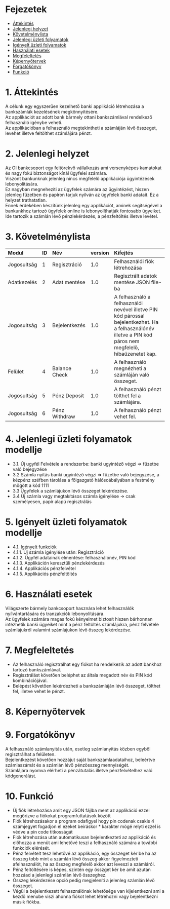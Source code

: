 
# Fejezetek
- [Áttekintés](#1-áttekintés)
- [Jelenlegi helyzet](#2-jelenlegi-helyzet)
- [Követelménylista](#3-követelménylista)
- [Jelenlegi üzleti folyamatok](#4-jelenlegi-üzleti-folyamatok-modellje)
- [Igényelt üzleti folyamatok](#5-igényelt-üzleti-folyamatok-modellje)
- [Használati esetek](#6-használati-esetek)
- [Megfeleltetés](#7-megfeleltetés)
- [Képernyőtervek](#8-képernyőtervek)
- [Forgatókönyv](#9-forgatókönyv)
- [Funkció](#10-funkció)



# 1. Áttekintés

   A célunk egy egyszerűen kezelhető banki applikáció létrehozása a bankszámlák kezelésének megkönnyítésére. <br> Az applikációt az adott bank bármely ottani bankszámlával rendelkező felhasználó igénybe veheti. <br> Az applikációban a felhasználó megtekintheti a számláján lévő összeget, levehet illetve feltölthet számlájára pénzt.

# 2. Jelenlegi helyzet

 Az OI bankcsoport egy feltörekvő vállalkozás ami versenyképes kamatokat és nagy fokú biztonságot kínál ügyfelei számára.<br> Viszont bankunknak jelenleg nincs megfelelő applikációja ügyintézések lebonyolitására.<br> Ez nagyban megnehezíti az ügyfelek számára az ügyintézést, hiszen jelenleg füzetben és papíron tarjuk nyilván az ügyfelek banki adatait. Ez a helyzet trathatatlan.<br> Ennek érdekében készítünk jelenleg egy applikációt, aminek segítségével a bankunkhoz tartozó ügyfelek online is lebonyolíthatják fontosabb ügyeiket.<br> Ide tartozik a számlán lévő pénzlekérdezés, a pénzfeltöltés illetve levétel.
        
# 3. Követelménylista


   |   Modul   |   ID  |   Név |   version |   Kifejtés    |
   |:----------|:------|:------|:----------|:--------------|
   |    Jogosultság |   1   |   Regisztráció    |   1.0 | Felhasználói fiók létrehozása  |
   |    Adatkezelés |   2   |   Adat mentése    |   1.0 |   Regisztrált adatok mentése JSON file-ba |
   |   Jogosultság |   3  |    Bejelentkezés   |   1.0 |   A felhasználó a felhasználói nevével illetve PIN kód párossal bejelentkezhet. Ha a felhasználónév illetve a PIN kód páros nem megfelelő, hibaüzenetet kap. |
   |   Felület |   4   |   Balance Check   |   1.0 |   A felhasználó megnézheti a számláján való összeget.|
   |   Jogosultság |   5   |   Pénz Deposit   |   1.0 |   A felhasználó pénzt tölthet fel a számlájára.   |
   |   Jogosultság    |   6   |   Pénz Withdraw   |   1.0 |   A felhasználó pénzt vehet fel.    |


# 4. Jelenlegi üzleti folyamatok modellje
   -  3.1. Új ugyfél Felvétele a rendszerbe: banki ugyintéző végzi => füzetbe való bejegyzése
   -  3.2 Számla nyitás banki ugyintéző végzi => füzetbe való bejegyzése, a kézpénz széfben tárolása a főigazgató hálósoábályában a festmény mögött a kód 1111
   -  3.3 Ügyfelek a számlájukon lévő összeget lekérdezése.
   -  3.4  Új számla vagy megtakításos számla igénylése -> csak személyesen, papír alapú regisztrálás
# 5. Igényelt üzleti folyamatok modellje
-    4.1. Igényelt funkciók
-    4.1.1. Új számla igénylése után: Regisztráció
-    4.1.2. Ügyfél adatainak elmentése: felhasználónév, PIN kód
-    4.1.3. Applikáción keresztüli pénzlekérdezés
-    4.1.4. Applikációs pénzfelvétel
-    4.1.5. Applikációs pénzfeltöltés 
# 6. Használati esetek
   Világszerte bármely bankcsoport hasznára lehet felhasználók nyílvántartására és tranzakciók lebonyolítására.<br> Az ügyfelek számára magas fokú kényelmet biztosít hiszen bárhonnan intézhetik banki ügyeiket mint a pénz feltöltés számlájukra, pénz felvétele számlájukról valamint számlájukon lévő összeg lekérdezése.
      
# 7. Megfeleltetés

  - Az felhasználó regisztrálhat egy fiókot ha rendelkezik az adott bankhoz tartozó bankszámlával.
  - Regisztrálást követően beléphet az általa megadott név és PIN kód kombinációjával.
  - Belépést kővetően lekérdezheti a bankszámláján lévő összeget, tölthet fel, illetve vehet le pénzt.

# 8. Képernyőtervek

# 9. Forgatókönyv

  A felhasználó számlanyitás után, esetleg számlanyitás közben egyből regisztrálhat a felületen.<br> Bejelentkezést követően hozzájut saját bankszámlaadataihoz, beleértve számlaszámát és a számlán lévő pénzösszeg mennyiségét.<br> Számlájára nyomva elérheti a pénzátutalás illetve pénzfelvételhez való kódgenerálást.
    

# 10. Funkció
-    Új fiók létrehozása amit egy JSON fájlba ment az applikáció ezzel megőrizve a fiókokat programfuttatások között
-    Fiók létrehozásakor a program odafigyel hogy pin codenak csakis 4 számjegyet fogadjon el ezeket beiráskor * karakter mögé relyti ezzel is védve a pin code titkosságát
-    Fiók létrehozása után automatikusan bejelentkezteti az applikáció és előhozza a menüt ami lehetővé teszi a felhasználó számára a további funkciók elérését.
-    Pénz felvételt tesz lehetővé az applikáció, egy összeget kér be ha az összeg tobb mint a számlán lévő összeg akkor figyelmezteti afelhasználót, ha az összeg megfelelő akkor azt leveszi a számláról.
-    Pénz feltöltésére is képes, szintén egy összget kér be amit azután hozzáad a jelenlegi számlán lévő összeghez.
-    Összeg lekérdezése opció pedig megjeleníti a jelenleg számlán lévő összeget.
-    Végül a bejelentkezett felhasználónak lehetősége van kijelentkezni ami a kezdő menube viszi ahonna fiókot lehet létrehozni vagy bejelentkezni másik fiókba.